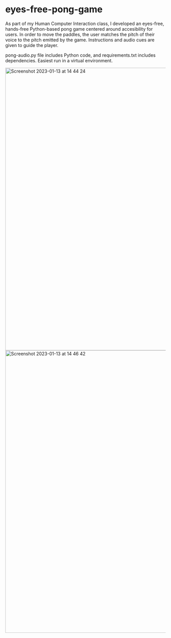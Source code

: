 # eyes-free-pong-game

As part of my Human Computer Interaction class, I developed an eyes-free, hands-free Python-based pong game centered around accesibility for users. 
In order to move the paddles, the user matches the pitch of their voice to the pitch emitted by the game. Instructions and audio cues 
are given to guide the player.

pong-audio.py file includes Python code, and requirements.txt includes dependencies. Easiest run in a virtual environment.


<img width="885" alt="Screenshot 2023-01-13 at 14 44 24" src="https://user-images.githubusercontent.com/116524510/212416200-953652e5-66ef-4ca7-ad69-8308926c28ed.png">

<img width="885" alt="Screenshot 2023-01-13 at 14 46 42" src="https://user-images.githubusercontent.com/116524510/212416199-aee3ecb7-d0cf-48cd-a372-b5181099be7e.png">
